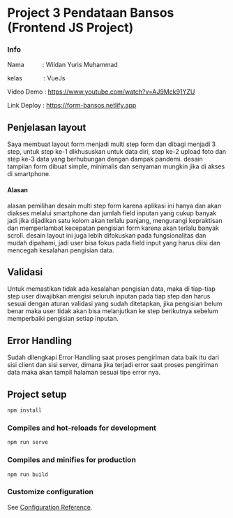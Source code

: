 # Project 3 Pendataan Bansos (Frontend JS Project)

### Info

Nama&emsp;&emsp;&emsp;: Wildan Yuris Muhammad

kelas&emsp;&emsp;&emsp;&ensp;: VueJs

Video Demo  : https://www.youtube.com/watch?v=AJ9Mck91YZU

Link Deploy : https://form-bansos.netlify.app

## Penjelasan layout
Saya membuat layout form menjadi multi step form dan dibagi menjadi 3 step, untuk step ke-1 dikhususkan untuk data diri, step ke-2 upload foto dan step ke-3 data yang berhubungan dengan dampak pandemi.
desain tampilan form dibuat simple, minimalis dan senyaman mungkin jika di akses di smartphone. 

#### Alasan
alasan pemilihan desain multi step form karena aplikasi ini hanya dan akan 
diakses melalui smartphone dan jumlah field inputan yang cukup banyak jadi jika dijadikan satu kolom akan terlalu panjang, 
mengurangi kepraktisan dan memperlambat kecepatan pengisian form karena akan terlalu banyak scroll.
desain layout ini juga lebih difokuskan pada fungsionalitas dan mudah dipahami, jadi user bisa fokus pada field input yang harus diisi dan mencegah kesalahan pengisian data.


## Validasi
Untuk memastikan tidak ada kesalahan pengisian data, maka di tiap-tiap step user diwajibkan mengisi seluruh inputan pada tiap step dan 
harus sesuai dengan aturan validasi yang sudah ditetapkan, jika pengisian belum benar maka user tidak akan bisa melanjutkan ke step 
berikutnya sebelum memperbaiki pengisian setiap inputan.

## Error Handling
Sudah dilengkapi Error Handling saat proses pengiriman data baik itu dari sisi client dan sisi server, dimana jika terjadi error saat proses pengiriman data maka akan tampil halaman sesuai tipe error nya.



## Project setup
```
npm install
```

### Compiles and hot-reloads for development
```
npm run serve
```

### Compiles and minifies for production
```
npm run build
```

### Customize configuration
See [Configuration Reference](https://cli.vuejs.org/config/).
